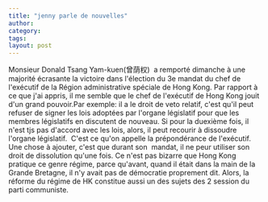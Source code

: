 ```yaml
---
title: "jenny parle de nouvelles"
author:
category: 
tags: 
layout: post
---
```

Monsieur Donald Tsang Yam-kuen(曾荫权)  a remporté dimanche à une majorité écrasante la victoire dans l'élection du 3e mandat du chef de l'exécutif de la Région administrative spéciale de Hong Kong.
Par rapport à ce que j'ai appris, il me semble que le chef de l'exécutif de Hong Kong jouit d'un grand pouvoir.Par exemple: il a le droit de veto relatif, c'est qu'il peut refuser de signer les lois adoptées par l'organe législatif pour que les membres législatifs en discutent de nouveau. Si pour la duexième fois, il n'est tjs pas d'accord avec les lois, alors, il peut recourir à dissoudre l'organe législatif.  C'est ce qu'on appelle la prépondérance de l'exécutif. Une chose à ajouter, c'est que durant son  mandat, il ne peur utiliser son droit de dissolution qu'une fois. 
Ce n'est pas bizarre que Hong Kong pratique ce genre régime, parce qu'avant, quand il était dans la main de la Grande Bretagne, il n'y avait pas de démocratie proprement dit. Alors, la réforme du régime de HK constitue aussi un des sujets des 2 session du parti communiste.

